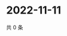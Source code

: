 # 2022-11-11

共 0 条

<!-- BEGIN WEIBO -->
<!-- 最后更新时间 Fri Nov 11 2022 23:18:25 GMT+0800 (China Standard Time) -->

<!-- END WEIBO -->
